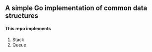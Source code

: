 ## A simple Go implementation of common data structures

#### This repo implements

1. Stack 
2. Queue
